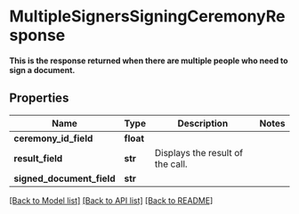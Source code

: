 # MultipleSignersSigningCeremonyResponse

#### This is the response returned when there are multiple people who need to sign a document.

## Properties
Name | Type | Description | Notes
------------ | ------------- | ------------- | -------------
**ceremony_id_field** | **float** |  | 
**result_field** | **str** | Displays the result of the call. | 
**signed_document_field** | **str** |  | 

[[Back to Model list]](../README.md#documentation-for-models) [[Back to API list]](../README.md#documentation-for-api-endpoints) [[Back to README]](../README.md)


